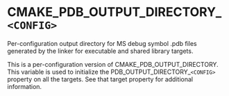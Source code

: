   

# CMAKE_PDB_OUTPUT_DIRECTORY_```<CONFIG>```  
Per-configuration output directory for MS debug symbol .pdb files
generated by the linker for executable and shared library targets.  

This is a per-configuration version of CMAKE_PDB_OUTPUT_DIRECTORY.
This variable is used to initialize the
PDB_OUTPUT_DIRECTORY_```<CONFIG>```
property on all the targets.  See that target property for additional
information.  

